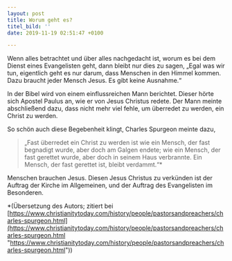 ```yaml
---
layout: post
title: Worum geht es?
titel_bild: ''
date: 2019-11-19 02:51:47 +0100

---
```

Wenn alles betrachtet und über alles nachgedacht ist, worum es bei dem Dienst eines Evangelisten geht, dann bleibt nur dies zu sagen, „Egal was wir tun, eigentlich geht es nur darum, dass Menschen in den Himmel kommen. Dazu braucht jeder Mensch Jesus. Es gibt keine Ausnahme.“

In der Bibel wird von einem einflussreichen Mann berichtet. Dieser hörte sich Apostel Paulus an, wie er von Jesus Christus redete. Der Mann meinte abschließend dazu, dass nicht mehr viel fehle, um überredet zu werden, ein Christ zu werden.

So schön auch diese Begebenheit klingt, Charles Spurgeon meinte dazu,

> „Fast überredet ein Christ zu werden ist wie ein Mensch, der fast begnadigt wurde, aber doch am Galgen endete; wie ein Mensch, der fast gerettet wurde, aber doch in seinem Haus verbrannte. Ein Mensch, der fast gerettet ist, bleibt verdammt.“* 

Menschen brauchen Jesus. Diesen Jesus Christus zu verkünden ist der Auftrag der Kirche im Allgemeinen, und der Auftrag des Evangelisten im Besonderen.

\*(Übersetzung des Autors; zitiert bei [https://www.christianitytoday.com/history/people/pastorsandpreachers/charles-spurgeon.html](https://www.christianitytoday.com/history/people/pastorsandpreachers/charles-spurgeon.html "https://www.christianitytoday.com/history/people/pastorsandpreachers/charles-spurgeon.html"))